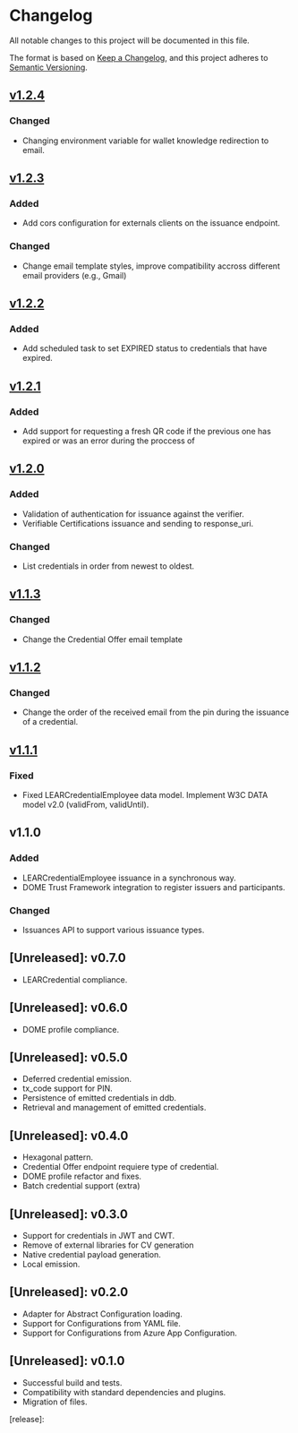 # Changelog
All notable changes to this project will be documented in this file.

The format is based on [Keep a Changelog](https://keepachangelog.com/en/1.0.0/),
and this project adheres to [Semantic Versioning](https://semver.org/spec/v2.0.0.html).

## [v1.2.4](https://github.com/in2workspace/in2-issuer-api/releases/tag/v1.2.4)
### Changed
- Changing environment variable for wallet knowledge redirection to email.

## [v1.2.3](https://github.com/in2workspace/in2-issuer-api/releases/tag/v1.2.3)
### Added
- Add cors configuration for externals clients on the issuance endpoint.

### Changed
- Change email template styles, improve compatibility accross different email providers (e.g., Gmail)


## [v1.2.2](https://github.com/in2workspace/in2-issuer-api/releases/tag/v1.2.2)
### Added
- Add scheduled task to set EXPIRED status to credentials that have expired.

## [v1.2.1](https://github.com/in2workspace/in2-issuer-api/releases/tag/v1.2.1)
### Added
- Add support for requesting a fresh QR code if the previous one has expired or was an error during the proccess of

## [v1.2.0](https://github.com/in2workspace/in2-issuer-api/releases/tag/v1.2.0)
### Added
- Validation of authentication for issuance against the verifier.
- Verifiable Certifications issuance and sending to response_uri.
### Changed
- List credentials in order from newest to oldest.

## [v1.1.3](https://github.com/in2workspace/in2-issuer-api/releases/tag/v1.1.3)
### Changed
- Change the Credential Offer email template

## [v1.1.2](https://github.com/in2workspace/in2-issuer-api/releases/tag/v1.1.2)
### Changed
- Change the order of the received email from the pin during the issuance of a credential.

## [v1.1.1](https://github.com/in2workspace/in2-issuer-api/releases/tag/v1.1.1)
### Fixed
- Fixed LEARCredentialEmployee data model. Implement W3C DATA model v2.0 (validFrom, validUntil). 

## v1.1.0
### Added
- LEARCredentialEmployee issuance in a synchronous way.
- DOME Trust Framework integration to register issuers and participants.
### Changed
- Issuances API to support various issuance types.

## [Unreleased]: v0.7.0
- LEARCredential compliance.

## [Unreleased]: v0.6.0
- DOME profile compliance.

## [Unreleased]: v0.5.0
- Deferred credential emission.
- tx_code support for PIN.
- Persistence of emitted credentials in ddb.
- Retrieval and management of emitted credentials.

## [Unreleased]: v0.4.0
- Hexagonal pattern.
- Credential Offer endpoint requiere type of credential.
- DOME profile refactor and fixes.
- Batch credential support (extra)

## [Unreleased]: v0.3.0
- Support for credentials in JWT and CWT.
- Remove of external libraries for CV generation
- Native credential payload generation.
- Local emission.

## [Unreleased]: v0.2.0
- Adapter for Abstract Configuration loading.
- Support for Configurations from YAML file.
- Support for Configurations from Azure App Configuration.

## [Unreleased]: v0.1.0
- Successful build and tests.
- Compatibility with standard dependencies and plugins.
- Migration of files.

[release]:
